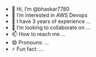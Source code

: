 - 👋 Hi, I’m @bhaskar7780
- 👀 I’m interested in AWS Devops 
- 🌱 I have 3 years of experience  ...
- 💞️ I’m looking to collaborate on ...
- 📫 How to reach me ...
- 😄 Pronouns: ...
- ⚡ Fun fact: ...

<!---
bhaskar7780/bhaskar7780 is a ✨ special ✨ repository because its `README.md` (this file) appears on your GitHub profile.
You can click the Preview link to take a look at your changes.
--->
